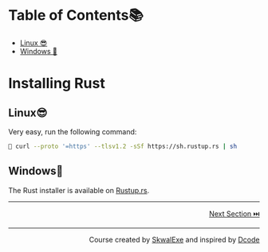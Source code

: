 # Table of Contents📚
- [Linux 😎](#linux)
- [Windows 💩](#windows)

# Installing Rust
## Linux😎
Very easy, run the following command:
```bash
🐚 curl --proto '=https' --tlsv1.2 -sSf https://sh.rustup.rs | sh
```
## Windows💩
The Rust installer is available on [Rustup.rs](https://rustup.rs/).

---

<p align="right"><a href="https://github.com/SkwalExe/learn-rust/tree/main/course/hello-world">Next Section ⏭️</a></p>

---


<p align="right">Course created by <a href="https://github.com/SkwalExe/" target="_blank">SkwalExe</a> and inspired by <a href="https://www.youtube.com/watch?v=vOMJlQ5B-M0&list=PLVvjrrRCBy2JSHf9tGxGKJ-bYAN_uDCUL" target="_blank">Dcode</a></p>
